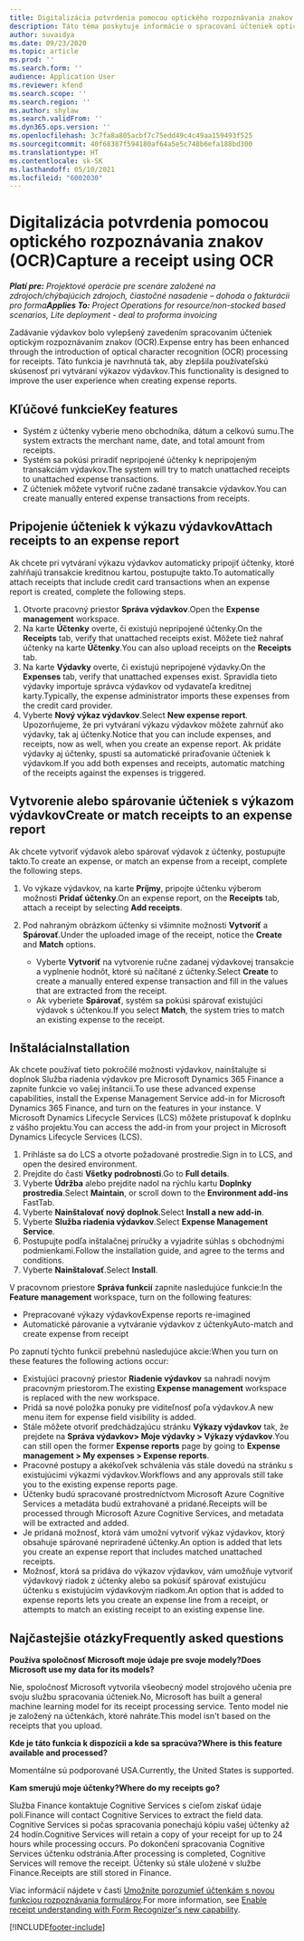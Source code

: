 ```yaml
---
title: Digitalizácia potvrdenia pomocou optického rozpoznávania znakov (OCR)
description: Táto téma poskytuje informácie o spracovaní účteniek optickým rozpoznávaním znakov (OCR).
author: suvaidya
ms.date: 09/23/2020
ms.topic: article
ms.prod: ''
ms.search.form: ''
audience: Application User
ms.reviewer: kfend
ms.search.scope: ''
ms.search.region: ''
ms.author: shylaw
ms.search.validFrom: ''
ms.dyn365.ops.version: ''
ms.openlocfilehash: 3c7fa8a805acbf7c75edd49c4c49aa159493f525
ms.sourcegitcommit: 40f68387f594180af64a5e5c748b6efa188bd300
ms.translationtype: HT
ms.contentlocale: sk-SK
ms.lasthandoff: 05/10/2021
ms.locfileid: "6002030"
---
```

# <a name="capture-a-receipt-using-ocr"></a><span data-ttu-id="2a91b-103">Digitalizácia potvrdenia pomocou optického rozpoznávania znakov (OCR)</span><span class="sxs-lookup"><span data-stu-id="2a91b-103">Capture a receipt using OCR</span></span>

<span data-ttu-id="2a91b-104">_**Platí pre:** Projektové operácie pre scenáre založené na zdrojoch/chýbajúcich zdrojoch, čiastočné nasadenie – dohoda o fakturácii pro forma_</span><span class="sxs-lookup"><span data-stu-id="2a91b-104">_**Applies To:** Project Operations for resource/non-stocked based scenarios, Lite deployment - deal to proforma invoicing_</span></span>

<span data-ttu-id="2a91b-105">Zadávanie výdavkov bolo vylepšený zavedením spracovaním účteniek optickým rozpoznávaním znakov (OCR).</span><span class="sxs-lookup"><span data-stu-id="2a91b-105">Expense entry has been enhanced through the introduction of optical character recognition (OCR) processing for receipts.</span></span> <span data-ttu-id="2a91b-106">Táto funkcia je navrhnutá tak, aby zlepšila používateľskú skúsenosť pri vytváraní výkazov výdavkov.</span><span class="sxs-lookup"><span data-stu-id="2a91b-106">This functionality is designed to improve the user experience when creating expense reports.</span></span>

## <a name="key-features"></a><span data-ttu-id="2a91b-107">Kľúčové funkcie</span><span class="sxs-lookup"><span data-stu-id="2a91b-107">Key features</span></span>

- <span data-ttu-id="2a91b-108">Systém z účtenky vyberie meno obchodníka, dátum a celkovú sumu.</span><span class="sxs-lookup"><span data-stu-id="2a91b-108">The system extracts the merchant name, date, and total amount from receipts.</span></span>
- <span data-ttu-id="2a91b-109">Systém sa pokúsi priradiť nepripojené účtenky k nepripojeným transakciám výdavkov.</span><span class="sxs-lookup"><span data-stu-id="2a91b-109">The system will try to match unattached receipts to unattached expense transactions.</span></span>
- <span data-ttu-id="2a91b-110">Z účteniek môžete vytvoriť ručne zadané transakcie výdavkov.</span><span class="sxs-lookup"><span data-stu-id="2a91b-110">You can create manually entered expense transactions from receipts.</span></span>

## <a name="attach-receipts-to-an-expense-report"></a><span data-ttu-id="2a91b-111">Pripojenie účteniek k výkazu výdavkov</span><span class="sxs-lookup"><span data-stu-id="2a91b-111">Attach receipts to an expense report</span></span>

<span data-ttu-id="2a91b-112">Ak chcete pri vytváraní výkazu výdavkov automaticky pripojiť účtenky, ktoré zahŕňajú transakcie kreditnou kartou, postupujte takto.</span><span class="sxs-lookup"><span data-stu-id="2a91b-112">To automatically attach receipts that include credit card transactions when an expense report is created, complete the following steps.</span></span>

  1. <span data-ttu-id="2a91b-113">Otvorte pracovný priestor **Správa výdavkov**.</span><span class="sxs-lookup"><span data-stu-id="2a91b-113">Open the **Expense management** workspace.</span></span>
  2. <span data-ttu-id="2a91b-114">Na karte **Účtenky** overte, či existujú nepripojené účtenky.</span><span class="sxs-lookup"><span data-stu-id="2a91b-114">On the **Receipts** tab, verify that unattached receipts exist.</span></span> <span data-ttu-id="2a91b-115">Môžete tiež nahrať účtenky na karte **Účtenky**.</span><span class="sxs-lookup"><span data-stu-id="2a91b-115">You can also upload receipts on the **Receipts** tab.</span></span>
  3. <span data-ttu-id="2a91b-116">Na karte **Výdavky** overte, či existujú nepripojené výdavky.</span><span class="sxs-lookup"><span data-stu-id="2a91b-116">On the **Expenses** tab, verify that unattached expenses exist.</span></span> <span data-ttu-id="2a91b-117">Spravidla tieto výdavky importuje správca výdavkov od vydavateľa kreditnej karty.</span><span class="sxs-lookup"><span data-stu-id="2a91b-117">Typically, the expense administrator imports these expenses from the credit card provider.</span></span>
  4. <span data-ttu-id="2a91b-118">Vyberte **Nový výkaz výdavkov**.</span><span class="sxs-lookup"><span data-stu-id="2a91b-118">Select **New expense report**.</span></span> <span data-ttu-id="2a91b-119">Upozorňujeme, že pri vytváraní výkazu výdavkov môžete zahrnúť ako výdavky, tak aj účtenky.</span><span class="sxs-lookup"><span data-stu-id="2a91b-119">Notice that you can include expenses, and receipts, now as well, when you create an expense report.</span></span> <span data-ttu-id="2a91b-120">Ak pridáte výdavky aj účtenky, spustí sa automatické priraďovanie účteniek k výdavkom.</span><span class="sxs-lookup"><span data-stu-id="2a91b-120">If you add both expenses and receipts, automatic matching of the receipts against the expenses is triggered.</span></span>

## <a name="create-or-match-receipts-to-an-expense-report"></a><span data-ttu-id="2a91b-121">Vytvorenie alebo spárovanie účteniek s výkazom výdavkov</span><span class="sxs-lookup"><span data-stu-id="2a91b-121">Create or match receipts to an expense report</span></span>
<span data-ttu-id="2a91b-122">Ak chcete vytvoriť výdavok alebo spárovať výdavok z účtenky, postupujte takto.</span><span class="sxs-lookup"><span data-stu-id="2a91b-122">To create an expense, or match an expense from a receipt, complete the following steps.</span></span>

  1. <span data-ttu-id="2a91b-123">Vo výkaze výdavkov, na karte **Príjmy**, pripojte účtenku výberom možnosti **Pridať účtenky**.</span><span class="sxs-lookup"><span data-stu-id="2a91b-123">On an expense report, on the **Receipts** tab, attach a receipt by selecting **Add receipts**.</span></span>
  2. <span data-ttu-id="2a91b-124">Pod nahraným obrázkom účtenky si všimnite možnosti **Vytvoriť** a **Spárovať**.</span><span class="sxs-lookup"><span data-stu-id="2a91b-124">Under the uploaded image of the receipt, notice the **Create** and **Match** options.</span></span>

      - <span data-ttu-id="2a91b-125">Vyberte **Vytvoriť** na vytvorenie ručne zadanej výdavkovej transakcie a vyplnenie hodnôt, ktoré sú načítané z účtenky.</span><span class="sxs-lookup"><span data-stu-id="2a91b-125">Select **Create** to create a manually entered expense transaction and fill in the values that are extracted from the receipt.</span></span>
      - <span data-ttu-id="2a91b-126">Ak vyberiete **Spárovať**, systém sa pokúsi spárovať existujúci výdavok s účtenkou.</span><span class="sxs-lookup"><span data-stu-id="2a91b-126">If you select **Match**, the system tries to match an existing expense to the receipt.</span></span>

## <a name="installation"></a><span data-ttu-id="2a91b-127">Inštalácia</span><span class="sxs-lookup"><span data-stu-id="2a91b-127">Installation</span></span>

<span data-ttu-id="2a91b-128">Ak chcete používať tieto pokročilé možnosti výdavkov, nainštalujte si doplnok Služba riadenia výdavkov pre Microsoft Dynamics 365 Finance a zapnite funkcie vo vašej inštancii.</span><span class="sxs-lookup"><span data-stu-id="2a91b-128">To use these advanced expense capabilities, install the Expense Management Service add-in for Microsoft Dynamics 365 Finance, and turn on the features in your instance.</span></span> <span data-ttu-id="2a91b-129">V Microsoft Dynamics Lifecycle Services (LCS) môžete pristupovať k doplnku z vášho projektu.</span><span class="sxs-lookup"><span data-stu-id="2a91b-129">You can access the add-in from your project in Microsoft Dynamics Lifecycle Services (LCS).</span></span>

1. <span data-ttu-id="2a91b-130">Prihláste sa do LCS a otvorte požadované prostredie.</span><span class="sxs-lookup"><span data-stu-id="2a91b-130">Sign in to LCS, and open the desired environment.</span></span>
2. <span data-ttu-id="2a91b-131">Prejdite do časti **Všetky podrobnosti**.</span><span class="sxs-lookup"><span data-stu-id="2a91b-131">Go to **Full details**.</span></span>
3. <span data-ttu-id="2a91b-132">Vyberte **Údržba** alebo prejdite nadol na rýchlu kartu **Doplnky prostredia**.</span><span class="sxs-lookup"><span data-stu-id="2a91b-132">Select **Maintain**, or scroll down to the **Environment add-ins** FastTab.</span></span>
4. <span data-ttu-id="2a91b-133">Vyberte **Nainštalovať nový doplnok**.</span><span class="sxs-lookup"><span data-stu-id="2a91b-133">Select **Install a new add-in**.</span></span>
5. <span data-ttu-id="2a91b-134">Vyberte **Služba riadenia výdavkov**.</span><span class="sxs-lookup"><span data-stu-id="2a91b-134">Select **Expense Management Service**.</span></span>
6. <span data-ttu-id="2a91b-135">Postupujte podľa inštalačnej príručky a vyjadrite súhlas s obchodnými podmienkami.</span><span class="sxs-lookup"><span data-stu-id="2a91b-135">Follow the installation guide, and agree to the terms and conditions.</span></span>
7. <span data-ttu-id="2a91b-136">Vyberte **Nainštalovať**.</span><span class="sxs-lookup"><span data-stu-id="2a91b-136">Select **Install**.</span></span>

<span data-ttu-id="2a91b-137">V pracovnom priestore **Správa funkcií** zapnite nasledujúce funkcie:</span><span class="sxs-lookup"><span data-stu-id="2a91b-137">In the **Feature management** workspace, turn on the following features:</span></span>

- <span data-ttu-id="2a91b-138">Prepracované výkazy výdavkov</span><span class="sxs-lookup"><span data-stu-id="2a91b-138">Expense reports re-imagined</span></span>
- <span data-ttu-id="2a91b-139">Automatické párovanie a vytváranie výdavkov z účtenky</span><span class="sxs-lookup"><span data-stu-id="2a91b-139">Auto-match and create expense from receipt</span></span>

<span data-ttu-id="2a91b-140">Po zapnutí týchto funkcií prebehnú nasledujúce akcie:</span><span class="sxs-lookup"><span data-stu-id="2a91b-140">When you turn on these features the following actions occur:</span></span>

- <span data-ttu-id="2a91b-141">Existujúci pracovný priestor **Riadenie výdavkov** sa nahradí novým pracovným priestorom.</span><span class="sxs-lookup"><span data-stu-id="2a91b-141">The existing **Expense management** workspace is replaced with the new workspace.</span></span>
- <span data-ttu-id="2a91b-142">Pridá sa nové položka ponuky pre viditeľnosť poľa výdavkov.</span><span class="sxs-lookup"><span data-stu-id="2a91b-142">A new menu item for expense field visibility is added.</span></span>
- <span data-ttu-id="2a91b-143">Stále môžete otvoriť predchádzajúcu stránku **Výkazy výdavkov** tak, že prejdete na **Správa výdavkov> Moje výdavky > Výkazy výdavkov**.</span><span class="sxs-lookup"><span data-stu-id="2a91b-143">You can still open the former **Expense reports** page by going to **Expense management > My expenses > Expense reports**.</span></span>
- <span data-ttu-id="2a91b-144">Pracovné postupy a akékoľvek schválenia vás stále dovedú na stránku s existujúcimi výkazmi výdavkov.</span><span class="sxs-lookup"><span data-stu-id="2a91b-144">Workflows and any approvals still take you to the existing expense reports page.</span></span>
- <span data-ttu-id="2a91b-145">Účtenky budú spracované prostredníctvom Microsoft Azure Cognitive Services a metadáta budú extrahované a pridané.</span><span class="sxs-lookup"><span data-stu-id="2a91b-145">Receipts will be processed through Microsoft Azure Cognitive Services, and metadata will be extracted and added.</span></span>
- <span data-ttu-id="2a91b-146">Je pridaná možnosť, ktorá vám umožní vytvoriť výkaz výdavkov, ktorý obsahuje spárované nepriradené účtenky.</span><span class="sxs-lookup"><span data-stu-id="2a91b-146">An option is added that lets you create an expense report that includes matched unattached receipts.</span></span>
- <span data-ttu-id="2a91b-147">Možnosť, ktorá sa pridáva do výkazov výdavkov, vám umožňuje vytvoriť výdavkový riadok z účtenky alebo sa pokúsiť spárovať existujúcu účtenku s existujúcim výdavkovým riadkom.</span><span class="sxs-lookup"><span data-stu-id="2a91b-147">An option that is added to expense reports lets you create an expense line from a receipt, or attempts to match an existing receipt to an existing expense line.</span></span>

## <a name="frequently-asked-questions"></a><span data-ttu-id="2a91b-148">Najčastejšie otázky</span><span class="sxs-lookup"><span data-stu-id="2a91b-148">Frequently asked questions</span></span>

<span data-ttu-id="2a91b-149">**Používa spoločnosť Microsoft moje údaje pre svoje modely?**</span><span class="sxs-lookup"><span data-stu-id="2a91b-149">**Does Microsoft use my data for its models?**</span></span>

<span data-ttu-id="2a91b-150">Nie, spoločnosť Microsoft vytvorila všeobecný model strojového učenia pre svoju službu spracovania účteniek.</span><span class="sxs-lookup"><span data-stu-id="2a91b-150">No, Microsoft has built a general machine learning model for its receipt processing service.</span></span> <span data-ttu-id="2a91b-151">Tento model nie je založený na účtenkách, ktoré nahráte.</span><span class="sxs-lookup"><span data-stu-id="2a91b-151">This model isn't based on the receipts that you upload.</span></span>

<span data-ttu-id="2a91b-152">**Kde je táto funkcia k dispozícii a kde sa spracúva?**</span><span class="sxs-lookup"><span data-stu-id="2a91b-152">**Where is this feature available and processed?**</span></span>

<span data-ttu-id="2a91b-153">Momentálne sú podporované USA.</span><span class="sxs-lookup"><span data-stu-id="2a91b-153">Currently, the United States is supported.</span></span>

<span data-ttu-id="2a91b-154">**Kam smerujú moje účtenky?**</span><span class="sxs-lookup"><span data-stu-id="2a91b-154">**Where do my receipts go?**</span></span>

<span data-ttu-id="2a91b-155">Služba Finance kontaktuje Cognitive Services s cieľom získať údaje polí.</span><span class="sxs-lookup"><span data-stu-id="2a91b-155">Finance will contact Cognitive Services to extract the field data.</span></span> <span data-ttu-id="2a91b-156">Cognitive Services si počas spracovania ponechajú kópiu vašej účtenky až 24 hodín.</span><span class="sxs-lookup"><span data-stu-id="2a91b-156">Cognitive Services will retain a copy of your receipt for up to 24 hours while processing occurs.</span></span> <span data-ttu-id="2a91b-157">Po dokončení spracovania Cognitive Services účtenku odstránia.</span><span class="sxs-lookup"><span data-stu-id="2a91b-157">After processing is completed, Cognitive Services will remove the receipt.</span></span> <span data-ttu-id="2a91b-158">Účtenky sú stále uložené v službe Finance.</span><span class="sxs-lookup"><span data-stu-id="2a91b-158">Receipts are still stored in Finance.</span></span>

<span data-ttu-id="2a91b-159">Viac informácií nájdete v časti [Umožnite porozumieť účtenkám s novou funkciou rozpoznávania formulárov](https://azure.microsoft.com/blog/enable-receipt-understanding-with-form-recognizer-s-new-capability/).</span><span class="sxs-lookup"><span data-stu-id="2a91b-159">For more information, see [Enable receipt understanding with Form Recognizer's new capability](https://azure.microsoft.com/blog/enable-receipt-understanding-with-form-recognizer-s-new-capability/).</span></span>


[!INCLUDE[footer-include](../includes/footer-banner.md)]

